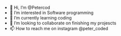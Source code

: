 - 👋 Hi, I’m @Petercod
- 👀 I’m interested in Software programming
- 🌱 I’m currently learning coding
- 💞️ I’m looking to collaborate on finishing my projescts
- 📫 How to reach me on instagram @peter_coded

<!---
Petercod/Petercod is a ✨ special ✨ repository because its `README.md` (this file) appears on your GitHub profile.
You can click the Preview link to take a look at your changes.
--->
